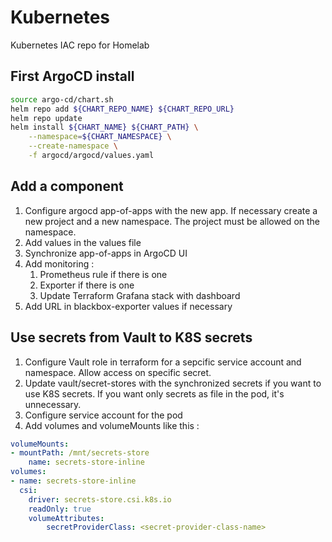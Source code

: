 # Kubernetes
Kubernetes IAC repo for Homelab

## First ArgoCD install


```bash
source argo-cd/chart.sh
helm repo add ${CHART_REPO_NAME} ${CHART_REPO_URL}
helm repo update
helm install ${CHART_NAME} ${CHART_PATH} \
    --namespace=${CHART_NAMESPACE} \
    --create-namespace \
    -f argocd/argocd/values.yaml
```

## Add a component

1. Configure argocd app-of-apps with the new app. If necessary create a new project and a new namespace. The project must be allowed on the namespace.
2. Add values in the values file
3. Synchronize app-of-apps in ArgoCD UI
4. Add monitoring :
   1. Prometheus rule if there is one
   2. Exporter if there is one
   3. Update Terraform Grafana stack with dashboard
5. Add URL in blackbox-exporter values if necessary

## Use secrets from Vault to K8S secrets

1. Configure Vault role in terraform for a sepcific service account and namespace. Allow access on specific secret.
2. Update vault/secret-stores with the synchronized secrets if you want to use K8S secrets. If you want only secrets as file in the pod, it's unnecessary.
3. Configure service account for the pod
4. Add volumes and volumeMounts like this :

```yaml
volumeMounts:
- mountPath: /mnt/secrets-store
    name: secrets-store-inline
volumes:
- name: secrets-store-inline
  csi:
    driver: secrets-store.csi.k8s.io
    readOnly: true
    volumeAttributes:
        secretProviderClass: <secret-provider-class-name>
```
